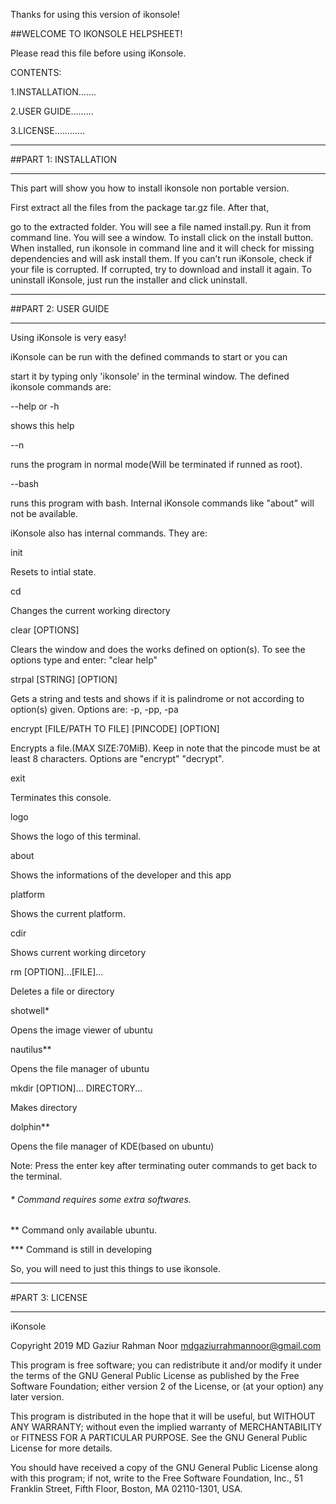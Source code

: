 ﻿Thanks for using this version of ikonsole!






##WELCOME TO IKONSOLE HELPSHEET!


                                   





Please read this file before using iKonsole.






CONTENTS:

1.INSTALLATION.......

2.USER GUIDE.........

3.LICENSE............



______________________

##PART 1: INSTALLATION
______________________

This part will show you how to install ikonsole non portable version.

First extract all the files from the package tar.gz file. After that,

go to the extracted folder. You will see a file named install.py. Run it from command line. You will see a window. To install click on the install button.
When installed, run ikonsole in command line and it will check for missing dependencies and will ask install them. If you can’t run iKonsole, check if your file is corrupted. If corrupted, try to download and install it again. To uninstall iKonsole, just run the installer and click uninstall.

_____________________

##PART 2: USER GUIDE
_____________________

Using iKonsole is very easy!

iKonsole can be run with the defined commands to start or you can 

start it by typing only 'ikonsole' in the terminal window. The defined ikonsole commands are:



--help or -h 

shows this help

--n 

runs the program in normal mode(Will be terminated if runned as root).

--bash 

runs this program with bash. Internal iKonsole commands like "about" will not be available.

iKonsole also has internal commands. They are:

init                                                   

Resets to intial state.

cd                                                      

Changes the current working directory

clear [OPTIONS]                                         

Clears the window and does the works defined on option(s). To see the options type and enter: "clear help"

strpal [STRING] [OPTION]                                

Gets a string and tests and shows if it is palindrome or not according to option(s) given. Options are: -p, -pp, -pa

encrypt [FILE/PATH TO FILE] [PINCODE] [OPTION]          

Encrypts a file.(MAX SIZE:70MiB). Keep in note that the pincode must be at least 8 characters. Options are "encrypt" "decrypt".

exit                                                    

Terminates this console.

logo                                                    

Shows the logo of this terminal.

about                                                   

Shows the informations of the developer and this app

platform                                                

Shows the current platform.

cdir                                                    

Shows current working dircetory

rm [OPTION]...[FILE]...                                 

Deletes a file or directory

shotwell*                                               

Opens the image viewer of ubuntu

nautilus**                                              

Opens the file manager of ubuntu

mkdir [OPTION]... DIRECTORY...                          

Makes directory

dolphin**                                               

Opens the file manager of KDE(based on ubuntu)

Note: Press the enter key after terminating outer commands to get back to the terminal.

###### * Command requires some extra softwares.

 ** Command only available ubuntu.

 *** Command is still in developing

So, you will need to just this things to use ikonsole.

_____________________

#PART 3: LICENSE
_____________________

iKonsole

Copyright 2019 MD Gaziur Rahman Noor <mdgaziurrahmannoor@gmail.com>

This program is free software; you can redistribute it and/or modify
it under the terms of the GNU General Public License as published by
the Free Software Foundation; either version 2 of the License, or
(at your option) any later version.

This program is distributed in the hope that it will be useful,
but WITHOUT ANY WARRANTY; without even the implied warranty of
MERCHANTABILITY or FITNESS FOR A PARTICULAR PURPOSE.  See the
GNU General Public License for more details.

You should have received a copy of the GNU General Public License
along with this program; if not, write to the Free Software
Foundation, Inc., 51 Franklin Street, Fifth Floor, Boston,
MA 02110-1301, USA.
